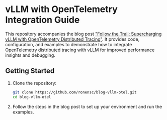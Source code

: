 # vLLM with OpenTelemetry Integration Guide

This repository accompanies the blog post ["Follow the Trail: Supercharging vLLM with OpenTelemetry Distributed Tracing"](https://medium.com/@ronen.schaffer/follow-the-trail-supercharging-vllm-with-opentelemetry-distributed-tracing-aa655229b46f). It provides code, configuration, and examples to demonstrate how to integrate OpenTelemetry distributed tracing with vLLM for improved performance insights and debugging.



## Getting Started

1. Clone the repository:

   ```bash
   git clone https://github.com/ronensc/blog-vllm-otel.git
   cd blog-vllm-otel
2. Follow the steps in the blog post to set up your environment and run the examples.

